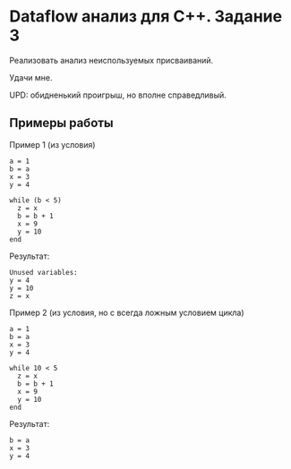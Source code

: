 # Dataflow анализ для C++. Задание 3

Реализовать анализ неиспользуемых присваиваний.

Удачи мне.

UPD: обидненький проигрыш, но вполне справедливый.

## Примеры работы

Пример 1 (из условия)
```
a = 1
b = a
x = 3
y = 4

while (b < 5)
  z = x
  b = b + 1
  x = 9
  y = 10
end
```

Результат:
```
Unused variables:
y = 4
y = 10
z = x
```

Пример 2 (из условия, но с всегда ложным условием цикла)
```
a = 1
b = a
x = 3
y = 4

while 10 < 5
  z = x
  b = b + 1
  x = 9
  y = 10
end
```

Результат:
```
b = a
x = 3
y = 4
```
